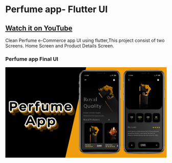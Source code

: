 # Perfume app- Flutter UI

## [Watch it on YouTube](https://youtu.be/WPAC59KvFBk)


Clean Perfume e-Commerce app UI using flutter,This project consist of two Screens. Home Screen and Product Details Screen. 

### Perfume app Final UI

![App UI](/Perfume.png)
